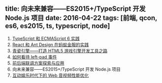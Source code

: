 title: 向未来兼容——ES2015+/TypeScript 开发 Node.js 项目
date: 2016-04-22
tags: [前端, qcon, es6, es2015, ts, typescript, node]
---



1. [TypeScript 和 ECMAScript 6 实践](http://qop.github.io/2016/04/22/2016/2016-04-22-1/)
2. [React 和 Ant Design 在蚂蚁金服的实践](http://qop.github.io/2016/04/22/2016/2016-04-22-2/)
3. [青瓷引擎——打造 HTML5 游戏引擎开发工具之路](http://qop.github.io/2016/04/22/2016/2016-04-22-3/)
4. [如何看待 left-pad 事件](http://qop.github.io/2016/04/22/2016/2016-04-22-4/)
5. [前后端联调方案探索与应用](http://qop.github.io/2016/04/22/2016/2016-04-22-5/)
6. 向未来兼容——ES2015+/TypeScript 开发 Node.js 项目
7. [互动娱乐时代下的 Web 音视频性能优化](http://qop.github.io/2016/04/22/2016/2016-04-22-7/)